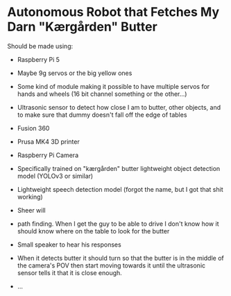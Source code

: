 # Autonomous Robot that Fetches My Darn "Kærgården" Butter

Should be made using:
- Raspberry Pi 5
- Maybe 9g servos or the big yellow ones
- Some kind of module making it possible to have multiple servos for hands and wheels (16 bit channel something or the other...)
- Ultrasonic sensor to detect how close I am to butter, other objects, and to make sure that dummy doesn't fall off the edge of tables
- Fusion 360
- Prusa MK4 3D printer
- Raspberry Pi Camera
- Specifically trained on "kærgården" butter lightweight object detection model (YOLOv3 or similar)
- Lightweight speech detection model (forgot the name, but I got that shit working)
- Sheer will

- path finding. When I get the guy to be able to drive I don't know how it should know where on the table to look for the butter

- Small speaker to hear his responses
- When it detects butter it should turn so that the butter is in the middle of the camera's POV then start moving towards it until the ultrasonic sensor tells it that it is close enough.
- ...
